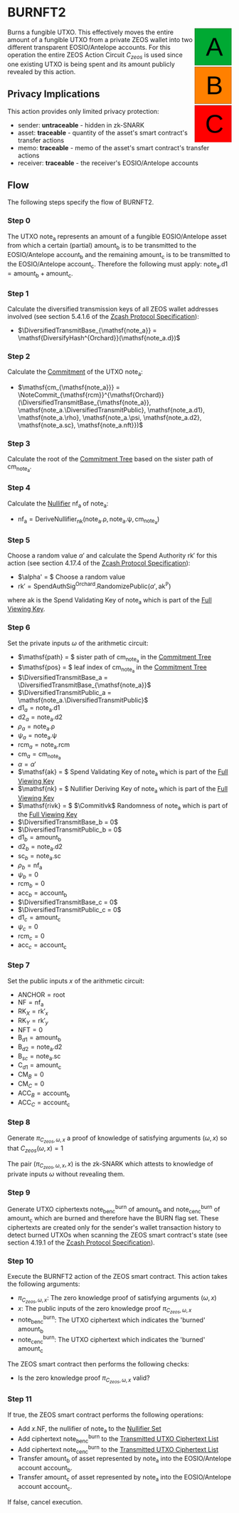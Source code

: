 # BURNFT2
<img height="256" align="right" src="https://github.com/mschoenebeck/zeos-docs/blob/main/book/circuit/ABC.png?raw=true">

Burns a fungible UTXO. This effectively moves the entire amount of a fungible UTXO from a private ZEOS wallet into two different transparent EOSIO/Antelope accounts. For this operation the entire ZEOS Action Circuit $C_{zeos}$ is used since one existing UTXO is being spent and its amount publicly revealed by this action.

## Privacy Implications
This action provides only limited privacy protection:

- sender: **untraceable** - hidden in zk-SNARK
- asset: **traceable** - quantity of the asset's smart contract's transfer actions
- memo: **traceable** - memo of the asset's smart contract's transfer actions
- receiver: **traceable** - the receiver's EOSIO/Antelope accounts

## Flow
The following steps specify the flow of BURNFT2.

### Step 0
The UTXO $\mathsf{note_a}$ represents an amount of a fungible EOSIO/Antelope asset from which a certain (partial) $\mathsf{amount_b}$ is to be transmitted to the EOSIO/Antelope $\mathsf{account_b}$ and the remaining $\mathsf{amount_c}$ is to be transmitted to the EOSIO/Antelope $\mathsf{account_c}$. Therefore the following must apply: $\mathsf{note_a.d1} = \mathsf{amount_b} + \mathsf{amount_c}$.

### Step 1
Calculate the diversified transmission keys of all ZEOS wallet addresses involved (see section 5.4.1.6 of the [Zcash Protocol Specification](https://zips.z.cash/protocol/protocol.pdf)):

- $\DiversifiedTransmitBase_{\mathsf{note_a}} = \mathsf{DiversifyHash^{Orchard}}(\mathsf{note_a.d})$

### Step 2
Calculate the [Commitment](../notes.md#commitment) of the UTXO $\mathsf{note_a}$:

- $\mathsf{cm_{\mathsf{note_a}}} = \NoteCommit_{\mathsf{rcm}}^{\mathsf{Orchard}}(\DiversifiedTransmitBase_{\mathsf{note_a}}, \mathsf{note_a.\DiversifiedTransmitPublic}, \mathsf{note_a.d1}, \mathsf{note_a.\rho}, \mathsf{note_a.\psi, \mathsf{note_a.d2}, \mathsf{note_a.sc}, \mathsf{note_a.nft}})$

### Step 3
Calculate the $\mathsf{root}$ of the [Commitment Tree](../datasets.md#commitment-tree) based on the sister path of $\mathsf{cm_{\mathsf{note_a}}}$.

### Step 4
Calculate the [Nullifier](../notes.md#nullifier) $\mathsf{nf_a}$ of $\mathsf{note_a}$:

- $\mathsf{nf_a} = \mathsf{DeriveNullifier_{nk}}(\mathsf{note_a.\rho}, \mathsf{note_a.\psi}, \mathsf{cm_{\mathsf{note_a}}})$

### Step 5
Choose a random value $\alpha'$ and calculate the Spend Authority $\mathsf{rk'}$ for this action (see section 4.17.4 of the [Zcash Protocol Specification](https://zips.z.cash/protocol/protocol.pdf)):

- $\alpha' = $ Choose a random value
- $\mathsf{rk'} = \mathsf{SpendAuthSig^{Orchard}.RandomizePublic}(\alpha', \mathsf{ak}^{\mathbb{P}})$

where $\mathsf{ak}$ is the Spend Validating Key of $\mathsf{note_a}$ which is part of the [Full Viewing Key](../keys.md#full-viewing-key).

### Step 6
Set the private inputs $\omega$ of the arithmetic circuit:

- $\mathsf{path} = $ sister path of $\mathsf{cm_{\mathsf{note_a}}}$ in the [Commitment Tree](../datasets.md#commitment-tree)
- $\mathsf{pos} = $ leaf index of $\mathsf{cm_{\mathsf{note_a}}}$ in the [Commitment Tree](../datasets.md#commitment-tree)
- $\DiversifiedTransmitBase_a = \DiversifiedTransmitBase_{\mathsf{note_a}}$
- $\DiversifiedTransmitPublic_a = \mathsf{note_a.\DiversifiedTransmitPublic}$
- $\mathsf{d1}_a = \mathsf{note_a.d1}$
- $\mathsf{d2}_a = \mathsf{note_a.d2}$
- $\rho_a = \mathsf{note_a.\rho}$
- $\psi_a = \mathsf{note_a.\psi}$
- $\mathsf{rcm}_a = \mathsf{note_a.rcm}$
- $\mathsf{cm}_a = \mathsf{cm_{\mathsf{note_a}}}$
- $\alpha = \alpha'$
- $\mathsf{ak} = $ Spend Validating Key of $\mathsf{note_a}$ which is part of the [Full Viewing Key](../keys.md#full-viewing-key)
- $\mathsf{nk} = $ Nullifier Deriving Key of $\mathsf{note_a}$ which is part of the [Full Viewing Key](../keys.md#full-viewing-key)
- $\mathsf{rivk} = $ $\CommitIvk$ Randomness of $\mathsf{note_a}$ which is part of the [Full Viewing Key](../keys.md#full-viewing-key)
- $\DiversifiedTransmitBase_b = 0$
- $\DiversifiedTransmitPublic_b = 0$
- $\mathsf{d1}_b = \mathsf{amount_b}$
- $\mathsf{d2}_b = \mathsf{note_a.d2}$
- $\mathsf{sc}_b = \mathsf{note_a.sc}$
- $\rho_b = \mathsf{nf_a}$
- $\psi_b = 0$
- $\mathsf{rcm}_b = 0$
- $\mathsf{acc}_b = \mathsf{account_b}$
- $\DiversifiedTransmitBase_c = 0$
- $\DiversifiedTransmitPublic_c = 0$
- $\mathsf{d1}_c = \mathsf{amount_c}$
- $\psi_c = 0$
- $\mathsf{rcm}_c = 0$
- $\mathsf{acc}_c = \mathsf{account_c}$

### Step 7
Set the public inputs $x$ of the arithmetic circuit:

- $\mathsf{ANCHOR} = \mathsf{root}$
- $\mathsf{NF} = \mathsf{nf_a}$
- $\mathsf{RK}_X = \mathsf{rk'}_x$
- $\mathsf{RK}_Y = \mathsf{rk'}_y$
- $\mathsf{NFT} = 0$
- $\mathsf{B}_{d1} = \mathsf{amount_b}$
- $\mathsf{B}_{d2} = \mathsf{note_a.d2}$
- $\mathsf{B}_{sc} = \mathsf{note_a.sc}$
- $\mathsf{C}_{d1} = \mathsf{amount_c}$
- $\mathsf{CM}_B = 0$
- $\mathsf{CM}_C = 0$
- $\mathsf{ACC}_B = \mathsf{account_b}$
- $\mathsf{ACC}_C = \mathsf{account_c}$

### Step 8
Generate $\pi_{C_{zeos}, \omega, x}$ a proof of knowledge of satisfying arguments $(\omega, x)$ so that $C_{zeos}(\omega, x) = 1$

The pair $(\pi_{C_{zeos}, \omega, x}, x)$ is the zk-SNARK which attests to knowledge of private inputs $\omega$ without revealing them.

### Step 9
Generate UTXO ciphertexts $\mathsf{note_b}^\mathsf{burn}_\mathsf{enc}$ of $\mathsf{amount_b}$ and $\mathsf{note_c}^\mathsf{burn}_\mathsf{enc}$ of $\mathsf{amount_c}$ which are burned and therefore have the BURN flag set. These ciphertexts are created only for the sender's wallet transaction history to detect burned UTXOs when scanning the ZEOS smart contract's state (see section 4.19.1 of the [Zcash Protocol Specification](https://zips.z.cash/protocol/protocol.pdf)).

### Step 10
Execute the BURNFT2 action of the ZEOS smart contract. This action takes the following arguments:

- $\pi_{C_{zeos}, \omega, x}$: The zero knowledge proof of satisfying arguments $(\omega, x)$
- $x$: The public inputs of the zero knowledge proof $\pi_{C_{zeos}, \omega, x}$
- $\mathsf{note_b}^\mathsf{burn}_\mathsf{enc}$: The UTXO ciphertext which indicates the 'burned' $\mathsf{amount_b}$
- $\mathsf{note_c}^\mathsf{burn}_\mathsf{enc}$: The UTXO ciphertext which indicates the 'burned' $\mathsf{amount_c}$

The ZEOS smart contract then performs the following checks:

- Is the zero knowledge proof $\pi_{C_{zeos}, \omega, x}$ valid?

### Step 11
If $\mathsf{true}$, the ZEOS smart contract performs the following operations:

- Add $x.\mathsf{NF}$, the nullifier of $\mathsf{note_a}$ to the [Nullifier Set](../datasets.md#nullifier-set)
- Add ciphertext $\mathsf{note_b}^\mathsf{burn}_\mathsf{enc}$ to the [Transmitted UTXO Ciphertext List](../datasets.md#transmitted-utxo-ciphertext-list)
- Add ciphertext $\mathsf{note_c}^\mathsf{burn}_\mathsf{enc}$ to the [Transmitted UTXO Ciphertext List](../datasets.md#transmitted-utxo-ciphertext-list)
- Transfer $\mathsf{amount_b}$ of asset represented by $\mathsf{note_a}$ into the EOSIO/Antelope account $\mathsf{account_b}$.
- Transfer $\mathsf{amount_c}$ of asset represented by $\mathsf{note_a}$ into the EOSIO/Antelope account $\mathsf{account_c}$.

If $\mathsf{false}$, cancel execution.